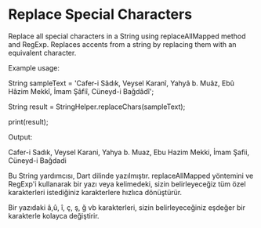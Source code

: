# Replace Special Characters
Replace all special characters in a String using replaceAllMapped method and RegExp.
Replaces accents from a string by replacing them with an equivalent character.

  Example usage:
  
  String sampleText = 'Cafer-i Sâdık,  Veysel Karanî, Yahyâ b. Muâz, Ebû Hâzim Mekkî,  İmam Şâfiî, Cüneyd-i Bağdâdî';
  
  String result = StringHelper.replaceChars(sampleText);
  
  print(result);
 
  Output:
  
  Cafer-i Sadık,  Veysel Karani, Yahya b. Muaz, Ebu Hazim Mekki,  İmam Şafii, Cüneyd-i Bağdadi


Bu String yardımcısı, Dart dilinde yazılmıştır. replaceAllMapped yöntemini ve RegExp'i kullanarak 
bir yazı veya kelimedeki, sizin belirleyeceğiz tüm özel karakterleri istediğiniz karakterlere hızlıca dönüştürür. 

Bir yazıdaki â,û, î, ç, ş, ğ vb karakterleri, sizin belirleyeceğiniz eşdeğer bir karakterle kolayca değiştirir.



